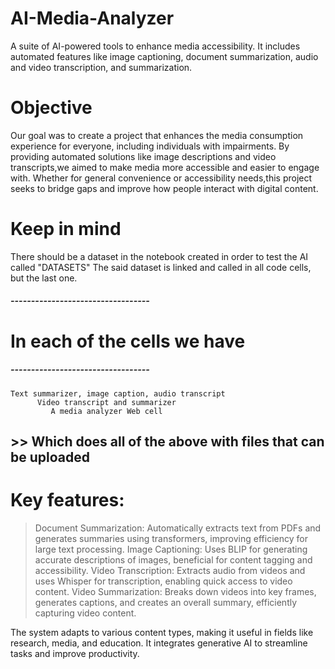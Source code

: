 # AI-Media-Analyzer
A suite of AI-powered tools to enhance media accessibility. It includes automated features like image captioning, document summarization, audio and video transcription, and summarization.


#  Objective  #
 Our goal was to create a project that enhances the media consumption experience for everyone, including individuals with impairments. 
 By providing automated solutions like image descriptions and video transcripts,we aimed to make media more accessible and easier to engage with. 
 Whether for general convenience or accessibility needs,this project seeks to bridge gaps and improve how people interact with digital content.

#  Keep in mind  #
 There should be a dataset in the notebook created in order to test the AI called "DATASETS"
 The said dataset is linked and called in all code cells, but the last one. 


##### ---------------------------------- ##### 
  #   In each of the cells we have  #
##### ---------------------------------- ##### 
    Text summarizer, image caption, audio transcript  
          Video transcript and summarizer        
             A media analyzer Web cell        
## >> Which does all of the above with files that can be uploaded ##

#   Key features:    #
 >Document Summarization: Automatically extracts text from PDFs and generates summaries using transformers, improving efficiency for large text processing.
 >Image Captioning: Uses BLIP for generating accurate descriptions of images, beneficial for content tagging and accessibility.
 >Video Transcription: Extracts audio from videos and uses Whisper for transcription, enabling quick access to video content.
 >Video Summarization: Breaks down videos into key frames, generates captions, and creates an overall summary, efficiently capturing video content.

 The system adapts to various content types, making it useful in fields like research, media, and education. 
 It integrates generative AI to streamline tasks and improve productivity.
